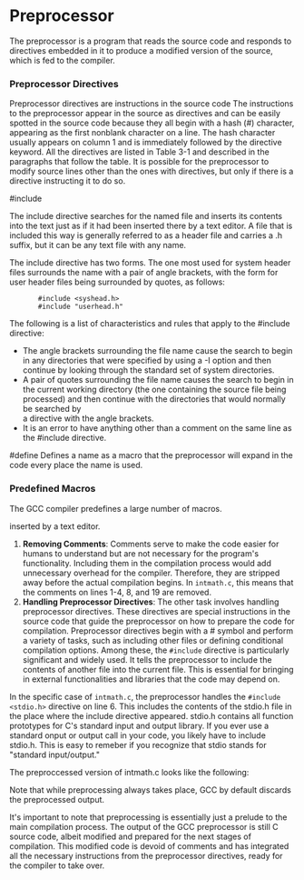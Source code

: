# Preprocessor

The preprocessor is a program that reads the source code and responds to directives embedded in it to produce a modified version of the source, which is fed to the compiler.



### Preprocessor Directives

Preprocessor directives are instructions in the source code The instructions to the preprocessor appear in the source as directives and can be easily spotted in the source code because they all begin with a hash (#) character, appearing as the first nonblank character on a line. The hash character usually appears on column 1 and is immediately followed by the directive keyword. All the directives are listed in Table 3-1 and described in the paragraphs that follow the table. It is possible for the preprocessor to modify source lines other than the ones with directives, but only if there is a directive instructing it to do so.

\#include

The include directive searches for the named file and inserts its contents into the text just as if it had been inserted there by a text editor. A file that is included this way is generally referred to as a header file and carries a .h suffix, but it can be any text file with any name.

The include directive has two forms. The one most used for system header files surrounds the name with a pair of angle brackets, with the form for user header files being surrounded by quotes, as follows:

```
       #include <syshead.h>
       #include "userhead.h"
```

The following is a list of characteristics and rules that apply to the #include directive:

* The angle brackets surrounding the file name cause the search to begin in any directories that were specified by using a -I option and then continue by looking through the standard set of system directories.
* A pair of quotes surrounding the file name causes the search to begin in the current working directory (the one containing the source file being processed) and then continue with the directories that would normally be searched by\
  a directive with the angle brackets.
* It is an error to have anything other than a comment on the same line as the #include directive.

\#define Defines a name as a macro that the preprocessor will expand in the code every place the name is used.



### Predefined Macros

The GCC compiler predefines a large number of macros.

inserted by a text editor.

1. **Removing Comments**: Comments serve to make the code easier for humans to understand but are not necessary for the program's functionality. Including them in the compilation process would add unnecessary overhead for the compiler. Therefore, they are stripped away before the actual compilation begins. In `intmath.c`, this means that the comments on lines 1-4, 8, and 19 are removed.
2. **Handling Preprocessor Directives**: The other task involves handling preprocessor directives. These directives are special instructions in the source code that guide the preprocessor on how to prepare the code for compilation. Preprocessor directives begin with a # symbol and perform a variety of tasks, such as including other files or defining conditional compilation options. Among these, the `#include` directive is particularly significant and widely used. It tells the preprocessor to include the contents of another file into the current file. This is essential for bringing in external functionalities and libraries that the code may depend on.

In the specific case of `intmath.c`, the preprocessor handles the `#include <stdio.h>` directive on line 6. This includes the contents of the stdio.h file in the place where the include directive appeared. stdio.h contains all function prototypes for C's standard input and output library. If you ever use a standard onput or output call in your code, you likely have to include stdio.h. This is easy to remeber if you recognize that stdio stands for "standard input/output."&#x20;

The preproccessed version of intmath.c looks like the following:

Note that while preprocessing always takes place, GCC by default discards the preprocessed output.&#x20;

It's important to note that preprocessing is essentially just a prelude to the main compilation process. The output of the GCC preprocessor is still C source code, albeit modified and prepared for the next stages of compilation. This modified code is devoid of comments and has integrated all the necessary instructions from the preprocessor directives, ready for the compiler to take over.

###

